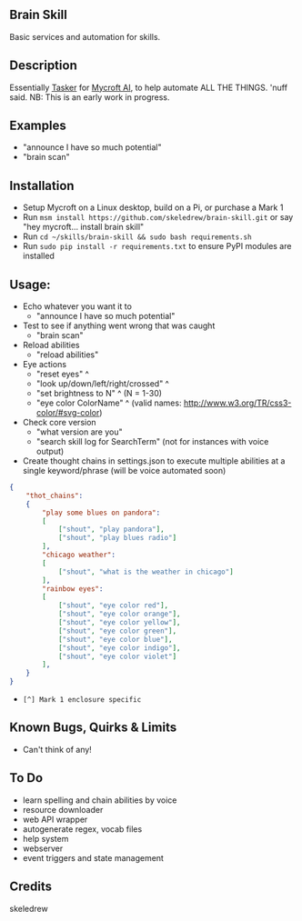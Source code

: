 ## Brain Skill
Basic services and automation for skills.

## Description 
Essentially [Tasker](http://tasker.dinglisch.net/) for [Mycroft AI](https://mycroft.ai/), to help automate ALL THE THINGS. 'nuff said. NB: This is an early work in progress.

## Examples 
* "announce I have so much potential"
* "brain scan"

## Installation
* Setup Mycroft on a Linux desktop, build on a Pi, or purchase a Mark 1
* Run `msm install https://github.com/skeledrew/brain-skill.git` or say "hey mycroft... install brain skill"
* Run `cd ~/skills/brain-skill && sudo bash requirements.sh`
* Run `sudo pip install -r requirements.txt` to ensure PyPI modules are installed

## Usage:
* Echo whatever you want it to
  * "announce I have so much potential"
* Test to see if anything went wrong that was caught
  * "brain scan"
* Reload abilities
  * "reload abilities"
* Eye actions
  * "reset eyes" ^
  * "look up/down/left/right/crossed" ^
  * "set brightness to N" ^ (N = 1-30)
  * "eye color ColorName" ^ (valid names: http://www.w3.org/TR/css3-color/#svg-color)
* Check core version
  * "what version are you"
  * "search skill log for SearchTerm" (not for instances with voice output)
* Create thought chains in settings.json to execute multiple abilities at a single keyword/phrase (will be voice automated soon)
``` json
{
    "thot_chains":
    {
        "play some blues on pandora":
        [
            ["shout", "play pandora"],
            ["shout", "play blues radio"]
        ],
        "chicago weather":
        [
            ["shout", "what is the weather in chicago"]
        ],
        "rainbow eyes":
        [
            ["shout", "eye color red"],
            ["shout", "eye color orange"],
            ["shout", "eye color yellow"],
            ["shout", "eye color green"],
            ["shout", "eye color blue"],
            ["shout", "eye color indigo"],
            ["shout", "eye color violet"]
        ],
    }
}
```
* `[^] Mark 1 enclosure specific`

## Known Bugs, Quirks & Limits
* Can't think of any!

## To Do
* learn spelling and chain abilities by voice
* resource downloader
* web API wrapper
* autogenerate regex, vocab files
* help system
* webserver
* event triggers and state management

## Credits 
skeledrew